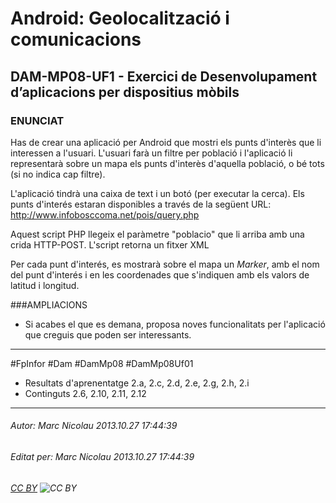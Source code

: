# Android: Geolocalització i comunicacions
## DAM-MP08-UF1 - Exercici de Desenvolupament d’aplicacions per dispositius mòbils
### ENUNCIAT

Has de crear una aplicació per Android que mostri els punts d'interès que li interessen a l'usuari. L'usuari farà un filtre per població i l'aplicació li representarà sobre un mapa els punts d'interès d'aquella població, o bé tots (si no indica cap filtre).

L'aplicació tindrà una caixa de text i un botó (per executar la cerca). 
Els punts d'interés estaran disponibles a través de la següent URL: http://www.infobosccoma.net/pois/query.php 

Aquest script PHP llegeix el paràmetre "poblacio" que li arriba amb una crida HTTP-POST. L'script retorna un fitxer XML

Per cada punt d'interés, es mostrarà sobre el mapa un *Marker*, amb el nom del punt d'interés i en les coordenades que s'indiquen amb els valors de latitud i longitud.

###AMPLIACIONS

*  Si acabes el que es demana, proposa noves funcionalitats per l'aplicació que creguis que poden ser interessants.

---

#FpInfor #Dam #DamMp08 #DamMp08Uf01

* Resultats d'aprenentatge 2.a, 2.c, 2.d, 2.e, 2.g, 2.h, 2.i
* Continguts 2.6, 2.10, 2.11, 2.12
---

###### Autor: Marc Nicolau 2013.10.27 17:44:39
###### Editat per: Marc Nicolau 2013.10.27 17:44:39
###### [CC BY](https://creativecommons.org/licenses/by/4.0/) ![CC BY](https://licensebuttons.net/l/by/3.0/80x15.png)
